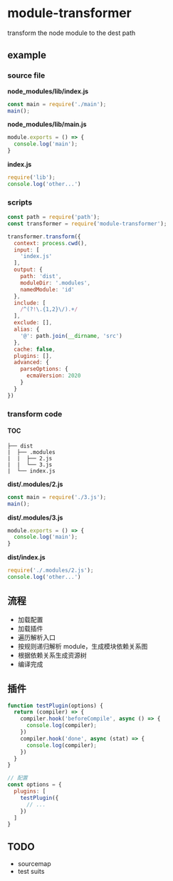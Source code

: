 # module-transformer
transform the node module to the dest path

## example

### source file

**node_modules/lib/index.js**
```js
const main = require('./main');
main();
```

**node_modules/lib/main.js**
```js
module.exports = () => {
  console.log('main');
}
```

**index.js**
```js
require('lib');
console.log('other...')
```

### scripts
```js
const path = require('path');
const transformer = require('module-transformer');

transformer.transform({
  context: process.cwd(),
  input: [
    'index.js'
  ],
  output: {
    path: 'dist',
    moduleDir: '.modules',
    namedModule: 'id'
  },
  include: [
    /^(?!\.{1,2}\/).+/
  ],
  exclude: [],
  alias: {
    '@': path.join(__dirname, 'src')
  },
  cache: false,
  plugins: [],
  advanced: {
    parseOptions: {
      ecmaVersion: 2020
    }
  }
})
```

### transform code

#### TOC
```
├── dist
|  ├── .modules
|  |  ├── 2.js
|  |  └── 3.js
|  └── index.js
```

**dist/.modules/2.js**
```js
const main = require('./3.js');
main();
```

**dist/.modules/3.js**
```js
module.exports = () => {
  console.log('main');
}
```

**dist/index.js**
```js
require('./.modules/2.js');
console.log('other...')
```

## 流程

- 加载配置
- 加载插件
- 遍历解析入口
- 按规则递归解析 module，生成模块依赖关系图
- 根据依赖关系生成资源树
- 编译完成

## 插件
```js
function testPlugin(options) {
  return (compiler) => {
    compiler.hook('beforeCompile', async () => {
      console.log(compiler);
    })
    compiler.hook('done', async (stat) => {
      console.log(compiler);
    })
  }
}

// 配置
const options = {
  plugins: [
    testPlugin({
      // ...
    })
  ]
}
```

## TODO
- sourcemap
- test suits
